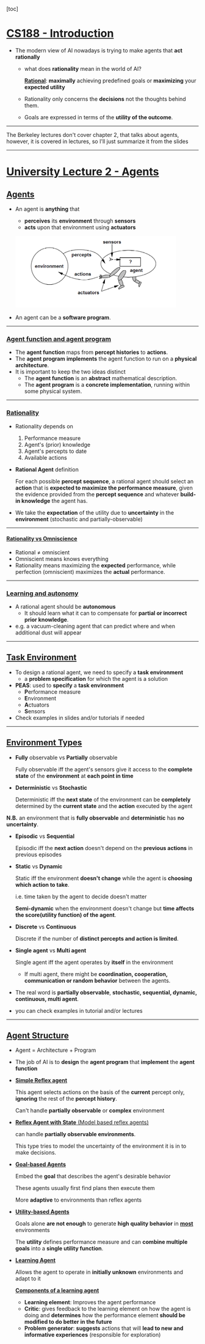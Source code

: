 [toc]

<div style='page-break-after: always;'></div>

# **<u>CS188 - Introduction</u>**

- The modern view of AI nowadays is trying to make agents that **act rationally**

  - what does **rationality** mean in the world of AI?

    **<u>Rational</u>**: **maximally** achieving predefined goals or **maximizing** your **expected utility**

  - Rationality only concerns the **decisions** not the thoughts behind them.

  - Goals are expressed in terms of the **utility of the outcome**.

****

The Berkeley lectures don't cover chapter 2, that talks about agents, however, it is covered in lectures, so I'll just summarize it from the slides

****

# **<u>University Lecture 2 - Agents</u>**

## **<u>Agents</u>**

- An agent is **anything** that

  - **perceives** its **environment** through **sensors**
  - **acts** upon that environment using **actuators**

  ![](./images/v1/agent.png)

- An agent can be a **software program**.

****

### **<u>Agent function and agent program</u>**

- The **agent function** maps from **percept histories** to **actions**.
- The **agent program** **implements** the agent function to run on a **physical architecture**.
- It is important to keep the two ideas distinct
  - The **agent function** is an **abstract** mathematical description.
  - The **agent program** is a **concrete implementation**, running within some physical system.

****

### **<u>Rationality</u>**

- Rationality depends on

  1. Performance measure
  2. Agent's (prior) knowledge
  3. Agent's percepts to date
  4. Available actions

- **Rational Agent** definition

  For each possible **percept sequence**, a rational agent should select an **action** that is **expected to maximize the performance measure**, given the evidence provided from the **percept sequence** and whatever **build-in knowledge** the agent has.

- We take the **expectation** of the utility due to **uncertainty** in the **environment** (stochastic and partially-observable)

****

#### <u>**Rationality vs Omniscience**</u>

- Rational $\neq$ omniscient
- Omniscient means knows everything
- Rationality means maximizing the **expected** performance, while perfection (omniscient) maximizes the **actual** performance.

****

### **<u>Learning and autonomy</u>**

- A rational agent should be **autonomous**
  - It should learn what it can to compensate for **partial or incorrect prior knowledge**.
- e.g. a vacuum-cleaning agent that can predict where and when additional dust will appear

****

## **<u>Task Environment</u>**

- To design a rational agent, we need to specify a **task environment**
  - a **problem specification** for which the agent is a solution
- **PEAS**: used to **specify** a **task environment**
  - **P**erformance measure
  - **E**nvironment
  - **A**ctuators
  - **S**ensors
- Check examples in slides and/or tutorials if needed

****

## **<u>Environment Types</u>**

- **Fully** observable vs **Partially** observable

  Fully observable iff the agent's sensors give it access to the **complete state** of the **environment** at **each point in time**

- **Deterministic** vs **Stochastic**

  Deterministic iff the **next state** of the environment can be **completely** determined by the **current state** and the **action** executed by the agent

**N.B.** an environment that is **fully observable** and **deterministic** has **no uncertainty**.

- **Episodic** vs **Sequential**

  Episodic iff the **next action** doesn't depend on the **previous actions** in previous episodes

- **Static** vs **Dynamic**

  Static iff the environment **doesn't change** while the agent is **choosing which action to take**.

  i.e. time taken by the agent to decide doesn't matter

  **Semi-dynamic** when the environment doesn't change but **time affects the score(utility function) of the agent**.

- **Discrete** vs **Continuous**

  Discrete if the number of **distinct percepts and action is limited**.

- **Single agent** vs **Multi agent**

  Single agent iff the agent operates by **itself** in the environment

  - If multi agent, there might be **coordination, cooperation, communication or random behavior** between the agents.

- The real word is **partially observable**, **stochastic, sequential, dynamic, continuous, multi agent**.

- you can check examples in tutorial and/or lectures

****

## **<u>Agent Structure</u>**

- Agent = Architecture + Program

- The job of AI is to **design** the **agent program** that **implement** the **agent function**

- <u>**Simple Reflex agent**</u>

  This agent selects actions on the basis of the **current** percept only, **ignoring** the rest of the **percept history**.

  Can't handle **partially observable** or **complex** environment

- <u>**Reflex Agent with State** (Model based reflex agents)</u>

  can handle **partially observable environments**.

  This type tries to model the uncertainty of the environment it is in to make decisions.

- <u>**Goal-based Agents**</u>

  Embed the **goal** that describes the agent's desirable behavior

  These agents usually first find plans then execute them

  More **adaptive**  to environments than reflex agents

- **<u>Utility-based Agents</u>**

  Goals alone **are not enough**  to generate **high quality behavior** in **<u>most</u>** environments

  The **utility** defines performance measure and can **combine multiple goals** into a **single utility function**.

- **<u>Learning Agent</u>**

  Allows the agent to operate in **initially unknown** environments and adapt to it

  **<u>Components of a learning agent</u>**

  - **Learning element**: Improves the agent performance
  - **Critic**: gives feedback to the learning element on how the agent is doing and **determines** how the performance element **should be modified to do better in the future**
  - **Problem generator**: **suggests** actions that will **lead to new and informative experiences** (responsible for exploration)
